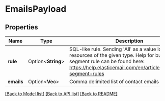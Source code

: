 # EmailsPayload

## Properties

Name | Type | Description | Notes
------------ | ------------- | ------------- | -------------
**rule** | Option<**String**> | SQL-like rule. Sending 'All' as a value loads all resources of the given type. Help for building a segment rule can be found here: https://help.elasticemail.com/en/articles/5162182-segment-rules | [optional]
**emails** | Option<**Vec<String>**> | Comma delimited list of contact emails | [optional]

[[Back to Model list]](../README.md#documentation-for-models) [[Back to API list]](../README.md#documentation-for-api-endpoints) [[Back to README]](../README.md)



